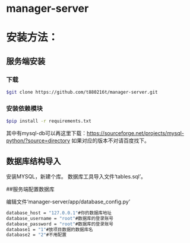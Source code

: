 # manager-server

# 安装方法：

## 服务端安装
### 下载

``` bash
$git clone https://github.com/t880216t/manager-server.git
```

### 安装依赖模块
``` bash
$pip install -r requirements.txt
```

其中有mysql-db可以再这里下载：https://sourceforge.net/projects/mysql-python/?source=directory
如果对应的版本不对请百度找下。

## 数据库结构导入

安装MYSQL，新建个库。
数据库工具导入文件‘tables.sql’。

##服务端配置数据库

编辑文件‘manager-server/app/database_config.py’
``` bash
database_host = "127.0.0.1"#你的数据库地址
database_username = "root"#数据库的登录账号
database_password = "root"#数据库的登录账号
database1 = "1"#放项目数据的数据库名
database2 = "2"#不用配置
```
